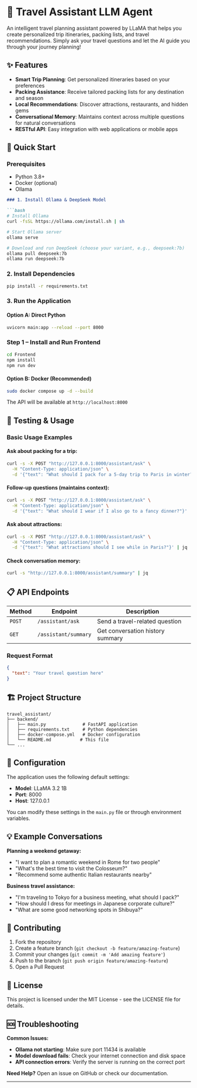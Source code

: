 # 🧳 Travel Assistant LLM Agent

An intelligent travel planning assistant powered by LLaMA that helps you create personalized trip itineraries, packing lists, and travel recommendations. Simply ask your travel questions and let the AI guide you through your journey planning!

## ✨ Features

- **Smart Trip Planning**: Get personalized itineraries based on your preferences
- **Packing Assistance**: Receive tailored packing lists for any destination and season
- **Local Recommendations**: Discover attractions, restaurants, and hidden gems
- **Conversational Memory**: Maintains context across multiple questions for natural conversations
- **RESTful API**: Easy integration with web applications or mobile apps

## 🚀 Quick Start

### Prerequisites

- Python 3.8+
- Docker (optional)
- Ollama

```markdown
### 1. Install Ollama & DeepSeek Model

```bash
# Install Ollama
curl -fsSL https://ollama.com/install.sh | sh

# Start Ollama server
ollama serve

# Download and run DeepSeek (choose your variant, e.g., deepseek:7b)
ollama pull deepseek:7b
ollama run deepseek:7b
```
### 2. Install Dependencies

```bash
pip install -r requirements.txt
```

### 3. Run the Application

#### Option A: Direct Python
```bash
uvicorn main:app --reload --port 8000
```

### Step 1 – Install and Run Frontend
```bash
cd Frontend
npm install
npm run dev
```

#### Option B: Docker (Recommended)
```bash
sudo docker compose up -d --build
```

The API will be available at `http://localhost:8000`

## 🧪 Testing & Usage

### Basic Usage Examples

#### Ask about packing for a trip:
```bash
curl -s -X POST "http://127.0.0.1:8000/assistant/ask" \
  -H "Content-Type: application/json" \
  -d '{"text": "What should I pack for a 5-day trip to Paris in winter?"}' | jq
```

#### Follow-up questions (maintains context):
```bash
curl -s -X POST "http://127.0.0.1:8000/assistant/ask" \
  -H "Content-Type: application/json" \
  -d '{"text": "What should I wear if I also go to a fancy dinner?"}' | jq
```

#### Ask about attractions:
```bash
curl -s -X POST "http://127.0.0.1:8000/assistant/ask" \
  -H "Content-Type: application/json" \
  -d '{"text": "What attractions should I see while in Paris?"}' | jq
```

#### Check conversation memory:
```bash
curl -s "http://127.0.0.1:8000/assistant/summary" | jq
```

## 📋 API Endpoints

| Method | Endpoint | Description |
|--------|----------|-------------|
| `POST` | `/assistant/ask` | Send a travel-related question |
| `GET` | `/assistant/summary` | Get conversation history summary |

### Request Format

```json
{
  "text": "Your travel question here"
}
```

## 🏗️ Project Structure

```
travel_assistant/
├── backend/
│   ├── main.py              # FastAPI application
│   ├── requirements.txt     # Python dependencies  
│   ├── docker-compose.yml   # Docker configuration
│   └── README.md           # This file
└── ...
```

## 🔧 Configuration

The application uses the following default settings:
- **Model**: LLaMA 3.2 1B
- **Port**: 8000
- **Host**: 127.0.0.1

You can modify these settings in the `main.py` file or through environment variables.

## 💡 Example Conversations

**Planning a weekend getaway:**
- "I want to plan a romantic weekend in Rome for two people"
- "What's the best time to visit the Colosseum?"
- "Recommend some authentic Italian restaurants nearby"

**Business travel assistance:**
- "I'm traveling to Tokyo for a business meeting, what should I pack?"
- "How should I dress for meetings in Japanese corporate culture?"
- "What are some good networking spots in Shibuya?"

## 🤝 Contributing

1. Fork the repository
2. Create a feature branch (`git checkout -b feature/amazing-feature`)
3. Commit your changes (`git commit -m 'Add amazing feature'`)
4. Push to the branch (`git push origin feature/amazing-feature`)
5. Open a Pull Request

## 📝 License

This project is licensed under the MIT License - see the LICENSE file for details.

## 🆘 Troubleshooting

**Common Issues:**

- **Ollama not starting**: Make sure port 11434 is available
- **Model download fails**: Check your internet connection and disk space
- **API connection errors**: Verify the server is running on the correct port

**Need Help?** Open an issue on GitHub or check our documentation.

---

